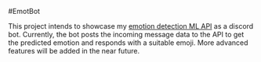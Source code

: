 #EmotBot

This project intends to showcase my 
[emotion detection ML API](https://github.com/caspinprince/emotion-detection) 
as a discord bot. Currently, the bot posts the incoming message data to the API 
to get the predicted emotion and responds with a suitable emoji. More advanced features
will be added in the near future.